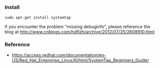 ##


### Install
```
sudo apt-get install systemtap
```

If you encounter the problem "missing debuginfo", please reference the blog at
http://www.cnblogs.com/hdflzh/archive/2012/07/25/2608910.html

### Reference
- https://access.redhat.com/documentation/en-US/Red_Hat_Enterprise_Linux/6/html/SystemTap_Beginners_Guide/

